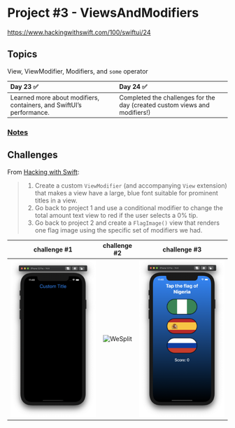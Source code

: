 # Project #3 - ViewsAndModifiers

https://www.hackingwithswift.com/100/swiftui/24

## Topics
View, ViewModifier, Modifiers, and `some` operator

|Day 23 :white_check_mark: | Day 24 :white_check_mark: | 
|:--|:--|
|Learned more about modifiers, containers, and SwiftUI’s performance.| Completed the challenges for the day (created custom views and modifiers!) |

### [Notes]()

## Challenges

From [Hacking with Swift](https://www.hackingwithswift.com/read/1/7/wrap-up):
>1. Create a custom `ViewModifier` (and accompanying `View` extension) that makes a view have a large, blue font suitable for prominent titles in a view.
>2. Go back to project 1 and use a conditional modifier to change the total amount text view to red if the user selects a 0% tip.
>3. Go back to project 2 and create a `FlagImage()` view that renders one flag image using the specific set of modifiers we had.

|challenge #1| challenge #2|challenge #3|
|:--:|:--:|:--:|
|![ViewsAndModifiers](Data/D24_1.png)|![WeSplit](Data/D24_2.png)|![GuessTheFlag](Data/D24_3.png)|
